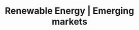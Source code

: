 ---
layout: team
name: Gopika Shibu
title: Renewable Energy | Emerging markets
img: gopika.jpg
fb: #
linkedin: https://www.linkedin.com/in/gopikashibu/
insta: https://www.instagram.com/gopika.shibu/
---